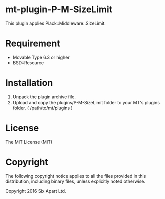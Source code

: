 # mt-plugin-P-M-SizeLimit

This plugin applies Plack::Middleware::SizeLimit.

# Requirement

* Movable Type 6.3 or higher
* BSD::Resource

# Installation

1. Unpack the plugin archive file.
2. Upload and copy the plugins/P-M-SizeLimit folder to your MT's plugins folder. ( /path/to/mt/plugins )


# License

The MIT License (MIT)

# Copyright

The following copyright notice applies to all the files provided in this distribution, including binary files, unless explicitly noted otherwise.

Copyright 2016 Six Apart Ltd.
